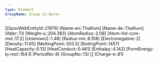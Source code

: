```yaml
---
type: Element
GroupName: Group-13-Boron
---
```

[[SpocWebEntityId::21976]
[Name-en::Thallium]
[Name-de::Thallium]
(Abbr::Tl)
[Weight-u::204.383]
[AtomRadius::2.08]
[Atom-Vol-ccm-mol::17.2]
[Unknown2::1.48]
[Radius-nm::6.108]
[Electronegative::2]
[Density::11.85]
[MeltingPoint::303.5]
[BoilingPoint::1457]
[HeatCapacity::0.13]
[HeatConduct::0.461]
[Enthalpy::4.142]
[FormEnergy-kj-mol::164.1]
(PeriodNo::6)
(GroupNo::13)
[]
(Charge-e::81)

